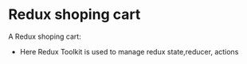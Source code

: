 # Redux shoping cart

A Redux shoping cart:

- Here Redux Toolkit is used to manage redux state,reducer, actions
